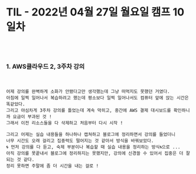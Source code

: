 # TIL - 2022년 04월 27일 월요일 캠프 10일차
<br>
<br>

### 1. AWS클라우드 2, 3주차 강의

<br>

    어제 강의를 완벽하게 소화가 안됐다고만 생각했는데 그냥 떠먹지도 못했던 거였다.  
    아침에 일찍 일어나서 복습하려고 했는데 평소보다 일찍 일어나서도 컴퓨터 앞에 앉는 시간은 똑같았다.  
    그리고 야심차게 3주차 강의를 틀었는데 계속 막히고, 중간에 AWS 결제 대시보드를 확인하니까 요금이 부과된 것 !  
    그래서 이전 리소스들을 다 삭제하고 처음부터 다시 시작 !

    그리고 어제는 실습 내용들을 하나하나 캡쳐하고 블로그에 정리하면서 강의를 들었더니  
    너무 시간도 오래 걸리고 집중력도 떨어지는 것 같아서 방식을 바꿔보았다.  
    🌀 먼저 강의를 다 듣고, 숙제 부분이나 복습할 때 실습 내용을 정리하는 방식🌀으로 ...  
    아직 강의를 못끝내서 블로그에 정리하지는 못했지만, 강의에 신경쓸 수 있어서 집중은 더 잘되는 것 같다.  
    정리 못하면 주말에 좀 더 시간을 내는 걸로 !
    
    
<br>
